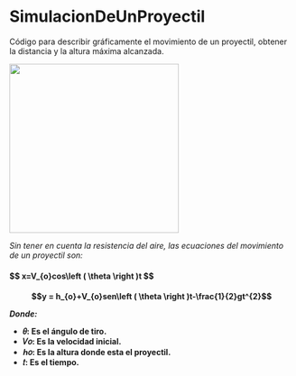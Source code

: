 # SimulacionDeUnProyectil
Código para describir gráficamente el movimiento de un proyectil, obtener la distancia y la altura máxima alcanzada. 

<img src="/src/canon.png" width=300>

<i> Sin tener en cuenta la resistencia del aire, las ecuaciones del movimiento de un proyectil son: </i>

<h4>$$ x=V_{o}cos\left ( \theta  \right )t $$<h4>
  
$$y = h_{o}+V_{o}sen\left ( \theta \right )t-\frac{1}{2}gt^{2}$$

<i>Donde:</i>
<ul>
<li>𝜃: Es el ángulo de tiro.</li>
<li>𝑉𝑜: Es la velocidad inicial.</li>
<li>ℎ𝑜: Es la altura donde esta el proyectil.</li>
<li>𝑡: Es el tiempo.</li>
</ul>
